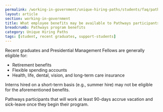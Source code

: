 ```yaml
---
permalink: /working-in-government/unique-hiring-paths/students/faq/pathways-program-benefits
layout: article
section: working-in-government
title: What employee benefits may be available to Pathways participants?
breadcrumb: Pathways program benefits
category: Unique Hiring Paths
tags: [student, recent graduates, support-students]
---
```


Recent graduates and Presidential Management Fellows are generally eligible for:

* Retirement benefits
* Flexible spending accounts
* Health, life, dental, vision, and long-term care insurance

Interns hired on a short-term basis (e.g., summer hire) may not be eligible for the aforementioned benefits.

Pathways participants that will work at least 90-days accrue vacation and sick-leave once they begin their program.
